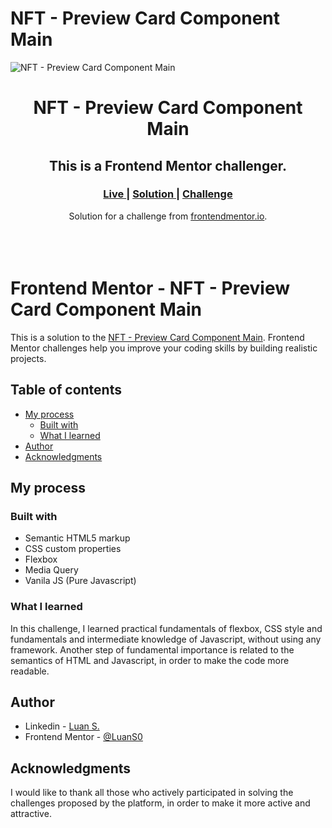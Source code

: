 # NFT - Preview Card Component Main

![NFT - Preview Card Component Main](https://user-images.githubusercontent.com/119542587/227318027-dc83b5e8-5d47-4534-9b15-e0555d5a0d5e.png)

<h1 align="center">NFT - Preview Card Component Main</h1>
<h2 align="center">This is a Frontend Mentor challenger.</h2>

<div align="center">
  <h3>
    <a href="https://brilliant-bubblegum-9c99d0.netlify.app/" color="white">
      Live
    </a>
    <span> | </span>
    <a href="https://www.frontendmentor.io/solutions/nft-preview-card-component-main-darklight-mode-wHK_FE8zJ1">
      Solution
    </a>
   <span> | </span>
    <a href="https://www.frontendmentor.io/challenges/nft-preview-card-component-SbdUL_w0U/hub">
      Challenge
    </a>
  </h3>
</div>

<div align="center">
   Solution for a challenge from  <a href="https://www.frontendmentor.io/" target="_blank">frontendmentor.io</a>.
</div>
<br>
<br>
<br>

# Frontend Mentor - NFT - Preview Card Component Main

This is a solution to the [NFT - Preview Card Component Main](https://www.frontendmentor.io/challenges/nft-preview-card-component-SbdUL_w0U/hub). Frontend Mentor challenges help you improve your coding skills by building realistic projects. 

## Table of contents

- [My process](#my-process)
  - [Built with](#built-with)
  - [What I learned](#what-i-learned)
- [Author](#author)
- [Acknowledgments](#acknowledgments)


## My process

### Built with

- Semantic HTML5 markup
- CSS custom properties
- Flexbox
- Media Query
- Vanila JS (Pure Javascript)

### What I learned

In this challenge, I learned practical fundamentals of flexbox, CSS style and fundamentals and intermediate knowledge of Javascript, without using any framework. Another step of fundamental importance is related to the semantics of HTML and Javascript, in order to make the code more readable.

## Author

- Linkedin - [Luan S.](https://www.linkedin.com/in/luan-souza-53b863179/)
- Frontend Mentor - [@LuanS0](https://www.frontendmentor.io/profile/LuanS0)


## Acknowledgments
I would like to thank all those who actively participated in solving the challenges proposed by the platform, in order to make it more active and attractive.
